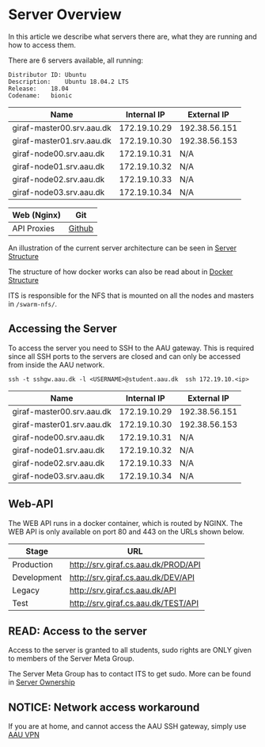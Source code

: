 # Server Overview

In this article we describe what servers there are, what they are running and how to access them.

There are 6 servers available, all running:
```
Distributor ID:	Ubuntu
Description:	Ubuntu 18.04.2 LTS
Release:	18.04
Codename:	bionic
```

|Name                       |Internal IP    |External IP   |
|---                        |---            |---           |
|giraf-master00.srv.aau.dk  |172.19.10.29   |192.38.56.151 |
|giraf-master01.srv.aau.dk  |172.19.10.30   |192.38.56.153 |
|giraf-node00.srv.aau.dk    |172.19.10.31   |N/A           |
|giraf-node01.srv.aau.dk    |172.19.10.32   |N/A           |
|giraf-node02.srv.aau.dk    |172.19.10.33   |N/A           |
|giraf-node03.srv.aau.dk    |172.19.10.34   |N/A           |

|Web (Nginx)            |Git                                        |                             
|---                    |---                                        |                                
| API Proxies           | [Github](https://github.com/aau-giraf)    | 

An illustration of the current server architecture can be seen in [Server Structure](ServerArchitecture.md)

The structure of how docker works can also be read about in [Docker Structure](docker.md)

ITS is responsible for the NFS that is mounted on all the nodes and masters in `/swarm-nfs/`.

## Accessing the Server

To access the server you need to SSH to the AAU gateway.
This is required since all SSH ports to the servers are closed and can only be accessed from inside the AAU network. 

`ssh -t sshgw.aau.dk -l <USERNAME>@student.aau.dk  ssh 172.19.10.<ip>`

|Name                       |Internal IP    |External IP   |
|---                        |---            |---           |
|giraf-master00.srv.aau.dk  |172.19.10.29   |192.38.56.151 |
|giraf-master01.srv.aau.dk  |172.19.10.30   |192.38.56.153 |
|giraf-node00.srv.aau.dk    |172.19.10.31   |N/A           |
|giraf-node01.srv.aau.dk    |172.19.10.32   |N/A           |
|giraf-node02.srv.aau.dk    |172.19.10.33   |N/A           |
|giraf-node03.srv.aau.dk    |172.19.10.34   |N/A           |


## Web-API 

The WEB API runs in a docker container, which is routed by NGINX.
The WEB API is only available on port 80 and 443 on the URLs shown below. 

| Stage               | URL                                 |
|---                  |---                                  |
| Production          | http://srv.giraf.cs.aau.dk/PROD/API |
| Development         | http://srv.giraf.cs.aau.dk/DEV/API  |
| Legacy              | http://srv.giraf.cs.aau.dk/API      |
| Test                | http://srv.giraf.cs.aau.dk/TEST/API |

## READ: Access to the server
Access to the server is granted to all students, sudo rights are ONLY given to members of the Server Meta Group.

The Server Meta Group has to contact ITS to get sudo.
More can be found in [Server Ownership](./ServerOwnership.md)

## NOTICE: Network access workaround

If you are at home, and cannot access the AAU SSH gateway, simply use [AAU VPN](https://www.its.aau.dk/vejledninger/vpn/)

